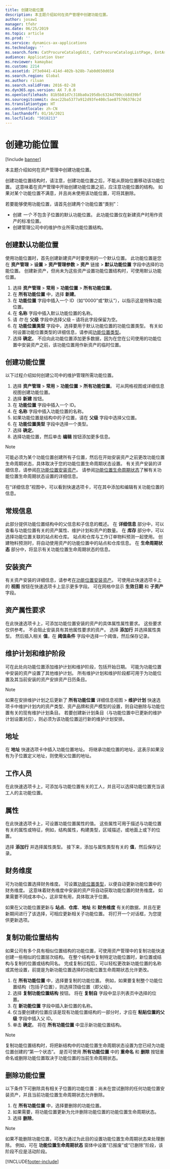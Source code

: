 ```yaml
---
title: 创建功能位置
description: 本主题介绍如何在资产管理中创建功能位置。
author: josaw1
manager: tfehr
ms.date: 06/25/2019
ms.topic: article
ms.prod: ''
ms.service: dynamics-ax-applications
ms.technology: ''
ms.search.form: CatProcureCatalogEdit, CatProcureCatalogListPage, EntAssetFunctionalLocationCopyStructure, EntAssetFunctionalLocationCreate
audience: Application User
ms.reviewer: kamaybac
ms.custom: 2214
ms.assetid: 2f3e0441-414d-402b-b28b-7ab0d650d658
ms.search.region: Global
ms.author: riluan
ms.search.validFrom: 2016-02-28
ms.dyn365.ops.version: AX 7.0.0
ms.openlocfilehash: 81b5b81d7c318ba0a195dbc6324d700ccb8d39bf
ms.sourcegitcommit: deac22ba5377a912d93fe408c5ae875706378c2d
ms.translationtype: HT
ms.contentlocale: zh-CN
ms.lasthandoff: 01/16/2021
ms.locfileid: "5018213"
---
```

# <a name="create-functional-locations"></a>创建功能位置

[!include [banner](../../includes/banner.md)]

 

本主题介绍如何在资产管理中创建功能位置。

创建功能位置结构时，请注意，创建功能位置之后，不能从原始位置移动该功能位置。 这意味着在资产管理中开始创建功能位置之前，应注意功能位置的结构。 如果对某个功能位置不满意，并且尚未使用该功能位置，可将其删除。

若要能够使用功能位置，请首先创建两个功能位置“类别”：

- 创建 *一个* 不包含子位置的默认功能位置。 此功能位置仅在新建资产时用作资产的标准位置。  
- 创建管理公司中的维护作业所需功能位置结构。

## <a name="create-a-default-functional-location"></a>创建默认功能位置

使用功能位置时，首先创建新建资产时要使用的一个默认位置。 此功能位置是您在 **资产管理** > **设置** > **资产管理参数** > **资产** 链接 > **默认功能位置** 字段中选择的功能位置。 创建新资产，但尚未为这些资产设置功能位置结构时，可使用默认功能位置。

1. 选择 **资产管理** > **常用** > **功能位置** > **所有功能位置**。  
2. 在 **所有功能位置** 中，选择 **新建**。
3. 在 **功能位置** 字段中插入一个 ID（如“0000”或“默认”），以指示这是特殊功能位置。
4. 在 **名称** 字段中插入默认功能位置的名称。
5. 请 *勿* 在 **父级** 字段中选择父级 – 请将此字段保留为空。
6. 在 **功能位置类型** 字段中，选择要用于默认功能位置的功能位置类型。 有关如何设置功能位置类型的详细信息，请参阅[功能位置类型](../setup-for-functional-locations/functional-location-types.md)。
7. 选择 **确定**。 不应向此功能位置添加更多数据，因为在您在公司使用的功能位置中安装资产之前，该功能位置用作新资产的临时位置。

## <a name="create-functional-locations"></a>创建功能位置

以下过程介绍如何创建公司中的维护管理所需功能位置。

1. 选择 **资产管理** > **常用** > **功能位置** > **所有功能位置**。 可从网格视图或详细信息视图创建功能位置。
2. 选择 **新建** 按钮。
3. 在 **功能位置** 字段中插入一个 ID。
4. 在 **名称** 字段中插入功能位置的名称。
5. 如果功能位置是结构中的子位置，请在 **父级** 字段中选择父位置。
6. 在 **功能位置类型** 字段中选择一个类型。
7. 选择 **确定**。
8. 选择功能位置，然后单击 **编辑** 按钮添加更多信息。

>[!NOTE]
>可能必须为某个功能位置创建所有子位置，然后在开始安装资产之前更改功能位置生命周期状态，具体取决于您的功能位置生命周期状态设置。 有关资产安装的详细信息，请参阅[在功能位置安装资产](../functional-locations/install-objects-on-functional-locations.md)。 请参阅[功能位置生命周期状态](../setup-for-functional-locations/functional-location-stages.md)了解有关功能位置生命周期状态设置的详细信息。

在“详细信息”视图中，可以看到快速选项卡，可在其中添加和编辑有关功能位置的信息。

## <a name="general-information"></a>常规信息

此部分提供功能位置结构中的父信息和子信息的概述。 在 **详细信息** 部分中，可以查看与功能位置有关的资产属性、维护计划和资产的数量。 在 **库存** 部分中，可以选择功能位置关联的站点和仓库。 站点和仓库与工作订单物料预测一起使用。 创建物料预测时，将自动使用资产的功能位置中的站点和仓库信息。 在 **生命周期状态** 部分中，将显示有关功能位置生命周期状态的信息。

## <a name="installed-assets"></a>安装资产

有关资产安装的详细信息，请参考[在功能位置安装资产](../functional-locations/install-objects-on-functional-locations.md)。 可使用此快速选项卡上的 **视图** 按钮在快速选项卡上显示更多字段。 可在网格中显示 **生效日期** 和 **子资产** 字段。

## <a name="asset-attribute-requirements"></a>资产属性要求

在此快速选项卡上，可添加功能位置安装的资产的具体属性属性要求。 这些要求仅供参考。 不会阻止安装具有其他属性要求的资产。 选择 **添加行** 并选择属性类型。 然后插入相关 **值**，在 **阈值条件** 字段中选择一个阈值，然后保存记录。

## <a name="maintenance-plans-and-maintenance-rounds"></a>维护计划和维护阶段

可在此处向功能位置添加维护计划和维护阶段，包括开始日期。 可能为功能位置中安装的资产设置了其他维护计划。 所有维护计划和维护阶段都可用于为功能位置及其当前安装的资产安排资产日历条目。

>[!NOTE]
>如果在安排维护计划之后更新了 **所有功能位置** 详细信息视图 > **维护计划** 快速选项卡中维护计划内的资产类型、资产品牌和资产模型的设置，则自动删除与功能位置有关的现有维护计划条目。 若要创建新计划条目（与功能位置中已更新的维护计划设置对应），则必须为该功能位置运行新的维护计划安排。 

## <a name="address"></a>地址

在 **地址** 快速选项卡中插入功能位置地址。 将继承功能位置的地址，这表示如果没有为子位置定义地址，则使用父位置的地址。

## <a name="workers"></a>工作人员

在此快速选项卡上，可添加与功能位置有关的工人，并且可以选择功能位置充当该工人的主功能位置。 

## <a name="attributes"></a>属性

在此快速选项卡上，可设置功能位置属性的值。 这些属性可用于描述与功能位置有关的属性或特征，例如，结构属性，构建类型，区域描述，或地面上或下的位置。

选择 **添加行** 并选择属性类型。 接下来，添加与属性类型有关的 **值**，然后保存记录。

## <a name="financial-dimensions"></a>财务维度

可为功能位置选择财务维度。 可设置[功能位置类型](../setup-for-functional-locations/functional-location-types.md)，以便自动更新功能位置中的财务维度。 这意味着财务维度中安装的资产将自动获取功能位置的财务维度。 如果需要不同成本中心，这非常有用，具体取决于位置。

如果在父功能位置更新与 **站点**、**仓库**、**地址** 和 **财务维度** 有关的数据，并且在更新期间进行了该选择，可相应更新相关子功能位置。 将打开一个对话框，为您提供更新选项。

## <a name="copy-a-functional-location-structure"></a>复制功能位置结构

如果公司有多个具有相似位置结构的功能位置，可使用资产管理中的复制功能快速创建一些相似的位置层次结构。 在整个结构中复制特定功能位置时，新位置或结构与复制的位置或结构同名。 完成复制过程后，可以轻松更改新功能位置的名称或其他设置，前提是为新功能位置选择的功能位置生命周期状态允许更改。

1. 在 **所有功能位置** 中，选择要复制的功能位置。 例如，如果要复制整个功能位置结构（包括子位置），则选择顶级位置（即父级）。
2. 选择 **复制功能位置结构** 按钮。 将在 **复制自** 字段中显示列表页中选择的位置。
3. 在 **新功能位置** 字段中插入新位置的名称。
4. 仅当要创建的位置应该是现有功能位置结构的一部分时，才应在 **粘贴位置的父级** 字段中插入父 ID。
5. 单击 **确定**。 将在 **所有功能位置** 中显示新功能位置结构。

>[!NOTE]
>复制功能位置结构时，将把新结构中的功能位置生命周期状态设置为您已经为功能位置创建的“第一个状态”。 是否可使用 **所有功能位置** 中的 **重命名** 和 **删除** 按钮重命名或删除功能位置取决于功能位置的当前生命周期状态。

## <a name="delete-a-functional-location"></a>删除功能位置

以下条件下可删除具有相关子位置的功能位置：尚未在尝试删除的任何功能位置安装资产，并且当前功能位置生命周期状态允许删除。

1. 在 **所有功能位置** 中，选择要删除的功能位置。
2. 如果需要，将功能位置更新为允许删除功能位置的功能位置生命周期状态。
3. 选择 **删除**。

>[!NOTE]
>如果不能删除功能位置，可改为通过为此目的设置功能位置生命周期状态来处理删除。 例如，可在 **功能位置生命周期状态** 窗体中设置“已报废”或“已删除”阶段，该阶段不应是活动阶段。


[!INCLUDE[footer-include](../../../includes/footer-banner.md)]